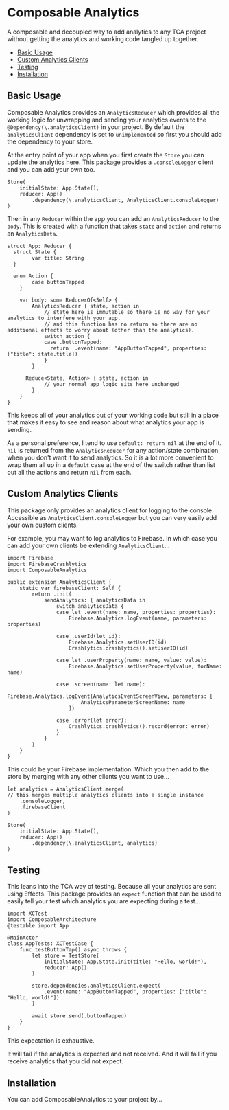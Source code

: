 # Composable Analytics

A composable and decoupled way to add analytics to any TCA project without getting the analytics and working code tangled up together.

* [Basic Usage](#basic-usage)
* [Custom Analytics Clients](#custom-analytics-clients)
* [Testing](#testing)
* [Installation](#installation)

## Basic Usage

Composable Analytics provides an `AnalyticsReducer` which provides all the working logic for unwrapping and sending your analytics events to the `@Dependency(\.analyticsClient)` in your project. By default the `analyticsClient` dependency is set to `unimplemented` so first you should add the dependency to your store.

At the entry point of your app when you first create the `Store` you can update the analytics here. This package provides a `.consoleLogger` client and you can add your own too.

```
Store(
	initialState: App.State(),
	reducer: App()
		.dependency(\.analyticsClient, AnalyticsClient.consoleLogger)
)
```

Then in any `Reducer` within the app you can add an `AnalyticsReducer` to the `body`. This is created with a function that takes `state` and `action` and returns an `AnalyticsData`.

```
struct App: Reducer {
  struct State {
		var title: String
  }
  
  enum Action {
		case buttonTapped
	}
	
	var body: some ReducerOf<Self> {
		AnalyticsReducer { state, action in
			// state here is immutable so there is no way for your analytics to interfere with your app.
			// and this function has no return so there are no additional effects to worry about (other than the analytics).
			switch action {
			case .buttonTapped:
			  return  .event(name: "AppButtonTapped", properties: ["title": state.title])
			}
		}
	
	  Reduce<State, Action> { state, action in
			// your normal app logic sits here unchanged
		}
	}
}
```

This keeps all of your analytics out of your working code but still in a place that makes it easy to see and reason about what analytics your app is sending.

As a personal preference,  I tend to use `default: return nil` at the end of it. `nil` is returned from the `AnalyticsReducer` for any action/state combination when you don't want it to send analytics. So it is a lot more convenient to wrap them all up in a `default` case at the end of the switch rather than list out all the actions and return `nil` from each.

## Custom Analytics Clients

This package only provides an analytics client for logging to the console. Accessible as `AnalyticsClient.consoleLogger` but you can very easily add your own custom clients.

For example, you may want to log analytics to Firebase. In which case you can add your own clients be extending `AnalyticsClient`...

```
import Firebase
import FirebaseCrashlytics
import ComposableAnalytics

public extension AnalyticsClient {
	static var firebaseClient: Self {
		return .init(
			sendAnalytics: { analyticsData in
				switch analyticsData {
				case let .event(name: name, properties: properties):
					Firebase.Analytics.logEvent(name, parameters: properties)

				case .userId(let id):
					Firebase.Analytics.setUserID(id)
					Crashlytics.crashlytics().setUserID(id)

				case let .userProperty(name: name, value: value):
					Firebase.Analytics.setUserProperty(value, forName: name)

				case .screen(name: let name):
					Firebase.Analytics.logEvent(AnalyticsEventScreenView, parameters: [
						AnalyticsParameterScreenName: name
					])

				case .error(let error):
					Crashlytics.crashlytics().record(error: error)
				}
			}
		)
	}
}
```

This could be your Firebase implementation. Which you then add to the store by merging with any other clients you want to use...

```
let analytics = AnalyticsClient.merge(
// this merges multiple analytics clients into a single instance
	.consoleLogger,
	.firebaseClient
)

Store(
	initialState: App.State(),
	reducer: App()
		.dependency(\.analyticsClient, analytics)
)
```

## Testing

This leans into the TCA way of testing. Because all your analytics are sent using Effects. This package provides an `expect` function that can be used to easily tell your test which analytics you are expecting during a test...

```
import XCTest
import ComposableArchitecture
@testable import App

@MainActor
class AppTests: XCTestCase {
	func testButtonTap() async throws {
		let store = TestStore(
			initialState: App.State.init(title: "Hello, world!"),
			reducer: App()
		)

		store.dependencies.analyticsClient.expect(
			.event(name: "AppButtonTapped", properties: ["title": "Hello, world!"])
		)

		await store.send(.buttonTapped)
	}
}
```

This expectation is exhaustive.

It will fail if the analytics is expected and not received. And it will fail if you receive analytics that you did not expect.

## Installation

You can add ComposableAnalytics to your project by... 
